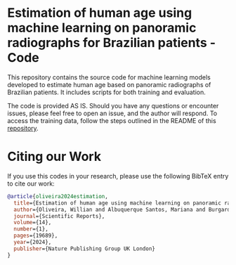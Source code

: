 # Estimation of human age using machine learning on panoramic radiographs for Brazilian patients - Code

This repository contains the source code for machine learning models developed to estimate human age based on panoramic radiographs of Brazilian patients. It includes scripts for both training and evaluation.

The code is provided AS IS. Should you have any questions or encounter issues, please feel free to open an issue, and the author will respond. To access the training data, follow the steps outlined in the README of this [repository](https://github.com/willianfco/ehaml-brazilians-dataset).

# Citing our Work

If you use this codes in your research, please use the following BibTeX entry to cite our work:

```bibtex
@article{oliveira2024estimation,
  title={Estimation of human age using machine learning on panoramic radiographs for Brazilian patients},
  author={Oliveira, Willian and Albuquerque Santos, Mariana and Burgardt, Caio Augusto Pereira and Anjos Pontual, Maria Luiza and Zanchettin, Cleber},
  journal={Scientific Reports},
  volume={14},
  number={1},
  pages={19689},
  year={2024},
  publisher={Nature Publishing Group UK London}
}
```
